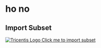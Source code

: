# ho no

## Import Subset

<a href="github-windows:https%3a%2f%2fgithub.com%2fbibliothek%2fawesome-subsets%2fraw%2fmaster%2fho+no%2fho+no">![Tricentis Logo](https://tricentis-com-tricentis.netdna-ssl.com/wp-content/uploads/2016/09/Tricentis-Logo-75px.png) Click me to import subset</a>

